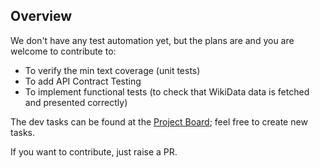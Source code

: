 ## Overview

We don't have any test automation yet, but the plans are and you are welcome to contribute to:

* To verify the min text coverage (unit tests)
* To add API Contract Testing
* To implement functional tests (to check that WikiData data is fetched and presented correctly)

The dev tasks can be found at the [Project Board](https://github.com/orgs/TempoGeoPoliticalMap/projects/1); feel free to
create new tasks.

If you want to contribute, just raise a PR.

